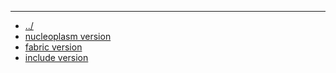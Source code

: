 - --
- [../](../index.md)
- [nucleoplasm version](nucleoplasm-version.json)
- [fabric version](fabric-version.json)
- [include version](include-version.json)
